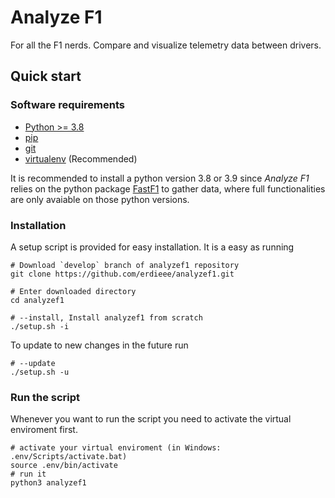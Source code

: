 # Analyze F1
For all the F1 nerds. Compare and visualize telemetry data between drivers.

## Quick start

### Software requirements

- [Python >= 3.8](http://docs.python-guide.org/en/latest/starting/installation/)
- [pip](https://pip.pypa.io/en/stable/installing/)
- [git](https://git-scm.com/book/en/v2/Getting-Started-Installing-Git)
- [virtualenv](https://virtualenv.pypa.io/en/stable/installation.html) (Recommended)

It is recommended to install a python version 3.8 or 3.9 since *Analyze F1* relies on the python package [FastF1](https://github.com/theOehrly/Fast-F1) to gather data, where full functionalities are only avaiable on those python versions.

### Installation
A setup script is provided for easy installation. It is a easy as running
```
# Download `develop` branch of analyzef1 repository
git clone https://github.com/erdieee/analyzef1.git

# Enter downloaded directory
cd analyzef1

# --install, Install analyzef1 from scratch
./setup.sh -i
```
To update to new changes in the future run
```
# --update
./setup.sh -u
```

### Run the script
Whenever you want to run the script you need to activate the virtual enviroment first.
```
# activate your virtual enviroment (in Windows: .env/Scripts/activate.bat)
source .env/bin/activate
# run it
python3 analyzef1
```
